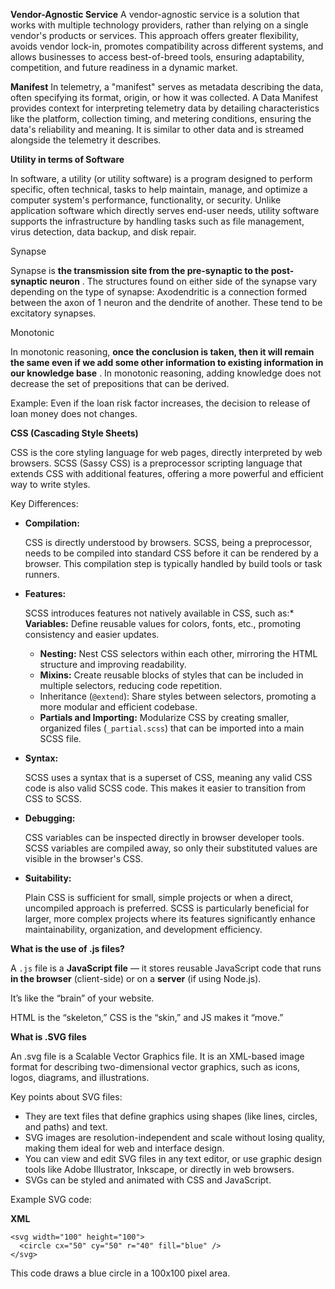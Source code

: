 **Vendor-Agnostic Service**
A vendor-agnostic service is a solution that works with multiple technology providers, rather than relying on a single vendor's products or services. This approach offers greater flexibility, avoids vendor lock-in, promotes compatibility across different systems, and allows businesses to access best-of-breed tools, ensuring adaptability, competition, and future readiness in a dynamic market.

**Manifest**
In telemetry, a "manifest" serves as metadata describing the data, often specifying its format, origin, or how it was collected. A Data Manifest provides context for interpreting telemetry data by detailing characteristics like the platform, collection timing, and metering conditions, ensuring the data's reliability and meaning. It is similar to other data and is streamed alongside the telemetry it describes.

**Utility in terms of Software**

In software, a utility (or utility software) is a program designed to perform specific, often technical, tasks to help maintain, manage, and optimize a computer system's performance, functionality, or security. Unlike application software which directly serves end-user needs, utility software supports the infrastructure by handling tasks such as file management, virus detection, data backup, and disk repair.

Synapse

Synapse is  **the transmission site from the pre-synaptic to the **post-synaptic** neuron** . The structures found on either side of the synapse vary depending on the type of synapse: Axodendritic is a connection formed between the axon of 1 neuron and the dendrite of another. These tend to be excitatory synapses.

Monotonic

In monotonic reasoning,  **once the conclusion is taken, then it will remain the same even if we add some other information to existing information in our knowledge base** . In monotonic reasoning, adding knowledge does not decrease the set of prepositions that can be derived.

Example: Even if the loan risk factor increases, the decision to release of loan money does not changes.

**CSS (Cascading Style Sheets)**

CSS is the core styling language for web pages, directly interpreted by web browsers. SCSS (Sassy CSS) is a preprocessor scripting language that extends CSS with additional features, offering a more powerful and efficient way to write styles.

Key Differences:

* **Compilation:**

  CSS is directly understood by browsers. SCSS, being a preprocessor, needs to be compiled into standard CSS before it can be rendered by a browser. This compilation step is typically handled by build tools or task runners.
* **Features:**

  SCSS introduces features not natively available in CSS, such as:* **Variables:** Define reusable values for colors, fonts, etc., promoting consistency and easier updates.

  * **Nesting:** Nest CSS selectors within each other, mirroring the HTML structure and improving readability.
  * **Mixins:** Create reusable blocks of styles that can be included in multiple selectors, reducing code repetition.
  * Inheritance (`@extend`): Share styles between selectors, promoting a more modular and efficient codebase.
  * **Partials and Importing:** Modularize CSS by creating smaller, organized files (`_partial.scss`) that can be imported into a main SCSS file.
* **Syntax:**

  SCSS uses a syntax that is a superset of CSS, meaning any valid CSS code is also valid SCSS code. This makes it easier to transition from CSS to SCSS.
* **Debugging:**

  CSS variables can be inspected directly in browser developer tools. SCSS variables are compiled away, so only their substituted values are visible in the browser's CSS.
* **Suitability:**

  Plain CSS is sufficient for small, simple projects or when a direct, uncompiled approach is preferred. SCSS is particularly beneficial for larger, more complex projects where its features significantly enhance maintainability, organization, and development efficiency.

**What is the use of .js files?**

A `.js` file is a **JavaScript file** — it stores reusable JavaScript code that runs **in the browser** (client-side) or on a **server** (if using Node.js).

It’s like the “brain” of your website.

HTML is the “skeleton,” CSS is the “skin,” and JS makes it “move.”

**What is .SVG files**

An .svg file is a Scalable Vector Graphics file. It is an XML-based image format for describing two-dimensional vector graphics, such as icons, logos, diagrams, and illustrations.

Key points about SVG files:

* They are text files that define graphics using shapes (like lines, circles, and paths) and text.
* SVG images are resolution-independent and scale without losing quality, making them ideal for web and interface design.
* You can view and edit SVG files in any text editor, or use graphic design tools like Adobe Illustrator, Inkscape, or directly in web browsers.
* SVGs can be styled and animated with CSS and JavaScript.

Example SVG code:

**XML**

```
<svg width="100" height="100">
  <circle cx="50" cy="50" r="40" fill="blue" />
</svg>
```

This code draws a blue circle in a 100x100 pixel area.
